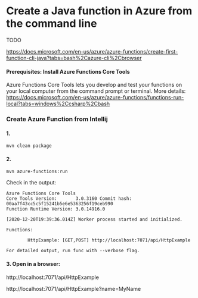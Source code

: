 # Create a Java function in Azure from the command line
TODO

https://docs.microsoft.com/en-us/azure/azure-functions/create-first-function-cli-java?tabs=bash%2Cazure-cli%2Cbrowser


#### Prerequisites: Install Azure Functions Core Tools
Azure Functions Core Tools lets you develop and test your functions on your local computer from the command prompt or terminal.
More details: https://docs.microsoft.com/en-us/azure/azure-functions/functions-run-local?tabs=windows%2Ccsharp%2Cbash

### Create Azure Function from Intellij

#### 1. 
```
mvn clean package
```

#### 2. 
```
mvn azure-functions:run
```
Check in the output:

```
Azure Functions Core Tools
Core Tools Version:       3.0.3160 Commit hash: 00aa7f43cc5c5f15241b5e6e5363256f19ceb990
Function Runtime Version: 3.0.14916.0

[2020-12-20T19:39:36.014Z] Worker process started and initialized.

Functions:

        HttpExample: [GET,POST] http://localhost:7071/api/HttpExample

For detailed output, run func with --verbose flag.
```

#### 3. Open in a browser:
http://localhost:7071/api/HttpExample

http://localhost:7071/api/HttpExample?name=MyName



